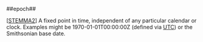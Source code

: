 ##epoch##

\[[STEMMA2](SOURCES.md#STEMMA2)\] A fixed point in time, independent of any particular calendar or clock. Examples might be 1970-01-01T00:00:00Z (defined via [UTC](UTC.md)) or the Smithsonian base date.
